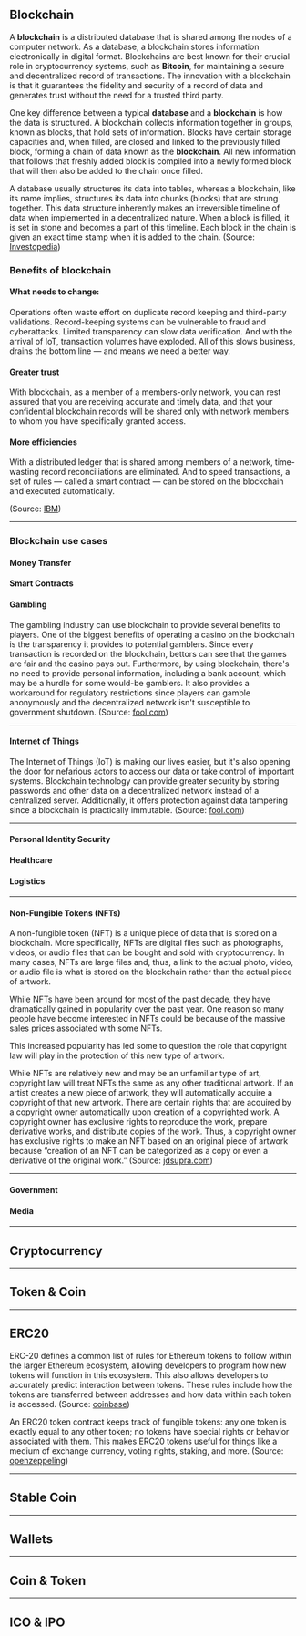 ## Blockchain

A **blockchain** is a distributed database that is shared among the nodes of a computer network. As a database, a blockchain stores information electronically in digital format. Blockchains are best known for their crucial role in cryptocurrency systems, such as **Bitcoin**, for maintaining a secure and decentralized record of transactions. The innovation with a blockchain is that it guarantees the fidelity and security of a record of data and generates trust without the need for a trusted third party.

One key difference between a typical **database** and a **blockchain** is how the data is structured. A blockchain collects information together in groups, known as blocks, that hold sets of information. Blocks have certain storage capacities and, when filled, are closed and linked to the previously filled block, forming a chain of data known as the **blockchain**. All new information that follows that freshly added block is compiled into a newly formed block that will then also be added to the chain once filled.

A database usually structures its data into tables, whereas a blockchain, like its name implies, structures its data into chunks (blocks) that are strung together. This data structure inherently makes an irreversible timeline of data when implemented in a decentralized nature. When a block is filled, it is set in stone and becomes a part of this timeline. Each block in the chain is given an exact time stamp when it is added to the chain. 
(Source: [Investopedia](https://www.investopedia.com/terms/b/blockchain.asp))

### Benefits of blockchain

#### **What needs to change:** 
Operations often waste effort on duplicate record keeping and third-party validations. Record-keeping systems can be vulnerable to fraud and cyberattacks. Limited transparency can slow data verification. And with the arrival of IoT, transaction volumes have exploded. All of this slows business, drains the bottom line — and means we need a better way. 

#### Greater trust 
With blockchain, as a member of a members-only network, you can rest assured that you are receiving accurate and timely data, and that your confidential blockchain records will be shared only with network members to whom you have specifically granted access.

#### More efficiencies
With a distributed ledger that is shared among members of a network, time-wasting record reconciliations are eliminated. And to speed transactions, a set of rules — called a smart contract — can be stored on the blockchain and executed automatically.

(Source: [IBM](https://www.ibm.com/topics/what-is-blockchain))

---

### Blockchain use cases


#### Money Transfer
#### Smart Contracts
#### Gambling
The gambling industry can use blockchain to provide several benefits to players. One of the biggest benefits of operating a casino on the blockchain is the transparency it provides to potential gamblers. Since every transaction is recorded on the blockchain, bettors can see that the games are fair and the casino pays out. Furthermore, by using blockchain, there's no need to provide personal information, including a bank account, which may be a hurdle for some would-be gamblers. It also provides a workaround for regulatory restrictions since players can gamble anonymously and the decentralized network isn't susceptible to government shutdown.
(Source: [fool.com](https://www.fool.com/investing/stock-market/market-sectors/financials/blockchain-stocks/blockchain-applications))

---

#### Internet of Things
The Internet of Things (IoT) is making our lives easier, but it's also opening the door for nefarious actors to access our data or take control of important systems. Blockchain technology can provide greater security by storing passwords and other data on a decentralized network instead of a centralized server. Additionally, it offers protection against data tampering since a blockchain is practically immutable.
(Source: [fool.com](https://www.fool.com/investing/stock-market/market-sectors/financials/blockchain-stocks/blockchain-applications))


---
#### Personal Identity Security
#### Healthcare
#### Logistics
---
#### Non-Fungible Tokens (NFTs)
A non-fungible token (NFT) is a unique piece of data that is stored on a blockchain. More specifically, NFTs are digital files such as photographs, videos, or audio files that can be bought and sold with cryptocurrency. In many cases, NFTs are large files and, thus, a link to the actual photo, video, or audio file is what is stored on the blockchain rather than the actual piece of artwork.

While NFTs have been around for most of the past decade, they have dramatically gained in popularity over the past year. One reason so many people have become interested in NFTs could be because of the massive sales prices associated with some NFTs.

This increased popularity has led some to question the role that copyright law will play in the protection of this new type of artwork.

While NFTs are relatively new and may be an unfamiliar type of art, copyright law will treat NFTs the same as any other traditional artwork. If an artist creates a new piece of artwork, they will automatically acquire a copyright of that new artwork. There are certain rights that are acquired by a copyright owner automatically upon creation of a copyrighted work. A copyright owner has exclusive rights to reproduce the work, prepare derivative works, and distribute copies of the work. Thus, a copyright owner has exclusive rights to make an NFT based on an original piece of artwork because “creation of an NFT can be categorized as a copy or even a derivative of the original work.”
(Source: [jdsupra.com](https://www.jdsupra.com/legalnews/nfts-and-copyright-law-7361836/))

---


#### Government


#### Media

---

## Cryptocurrency

---

## Token & Coin

---

## ERC20
ERC-20 defines a common list of rules for Ethereum tokens to follow within the larger Ethereum ecosystem, allowing developers to program how new tokens will function in this ecosystem. This also allows developers to accurately predict interaction between tokens. These rules include how the tokens are transferred between addresses and how data within each token is accessed.
(Source: [coinbase](https://help.coinbase.com/en/coinbase/getting-started/crypto-education/what-is-erc20)) 

An ERC20 token contract keeps track of fungible tokens: any one token is exactly equal to any other token; no tokens have special rights or behavior associated with them. This makes ERC20 tokens useful for things like a medium of exchange currency, voting rights, staking, and more. 
(Source: [openzeppeling](https://docs.openzeppelin.com/contracts/4.x/erc20)) 



---

## Stable Coin

---

## Wallets

---

## Coin & Token

---

## ICO & IPO






